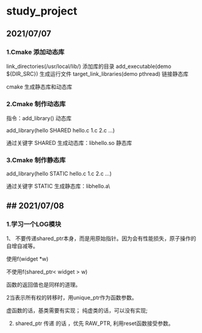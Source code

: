 <!--
 * @Author: your name
 * @Date: 2021-07-07 07:03:55
 * @LastEditTime: 2021-07-18 16:51:49
 * @LastEditors: Please set LastEditors
 * @Description: In User Settings Edit
 * @FilePath: /study_project/README.md
-->

# study_project

## 2021/07/07

### 1.Cmake 添加动态库

link_directories(/usr/local/lib/) 添加库的目录
add_executable(demo ${DIR_SRC}) 生成运行文件
target_link_libraries(demo pthread) 链接静态库


cmake 生成静态库和动态库

### 2.Cmake 制作动态库

指令：add_library()
动态库

add_library(hello SHARED hello.c 1.c 2.c ...)

通过关键字 SHARED 生成动态库：libhello.so
静态库

### 3.Cmake 制作静态库

add_library(hello STATIC hello.c 1.c 2.c ...)

通过关键字 STATIC 生成静态库：libhello.a\

## ## 2021/07/08

### 1.学习一个LOG模块



1、 不要传递shared_ptr本身，而是用原始指针。因为会有性能损失，原子操作的自增自减等。

使用f(widget *w)

不使用f(shared_ptr< widget > w)

函数的返回值也是同样的道理。

2当表示所有权的转移时，用unique_ptr作为函数参数。



虚函数的话，基类需要有实现；
			纯虚类的话，可以没有实现;
			
			
2. shared_ptr 传递 的话 ，优先 RAW_PTR,  利用reset函数接受参数。			
